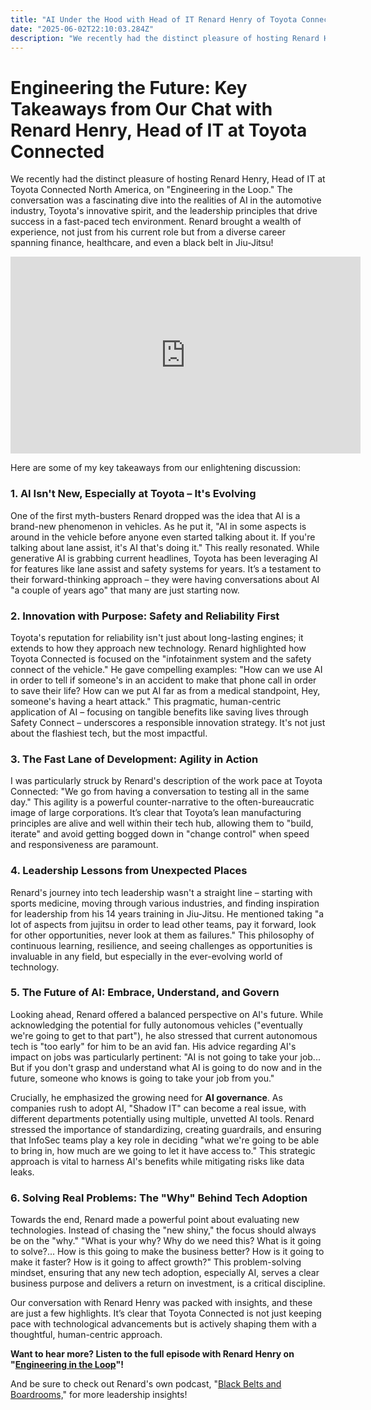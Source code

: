 ```yaml
---
title: "AI Under the Hood with Head of IT Renard Henry of Toyota Connected"
date: "2025-06-02T22:10:03.284Z"
description: "We recently had the distinct pleasure of hosting Renard Henry, Head of IT at Toyota Connected North America, on "Engineering in the Loop." The conversation was a fascinating dive into the realities of AI in the automotive industry, Toyota's innovative spirit, and the leadership principles that drive success in a fast-paced tech environment. Renard brought a wealth of experience, not just from his current role but from a diverse career spanning finance, healthcare, and even a black belt in Jiu-Jitsu!"
---
```


# Engineering the Future: Key Takeaways from Our Chat with Renard Henry, Head of IT at Toyota Connected

We recently had the distinct pleasure of hosting Renard Henry, Head of IT at Toyota Connected North America, on "Engineering in the Loop." The conversation was a fascinating dive into the realities of AI in the automotive industry, Toyota's innovative spirit, and the leadership principles that drive success in a fast-paced tech environment. Renard brought a wealth of experience, not just from his current role but from a diverse career spanning finance, healthcare, and even a black belt in Jiu-Jitsu!

<iframe width="560" height="315" src="https://www.youtube.com/embed/wz-kZ_QulP0?si=gPMh3xtMoE7zblyb" title="YouTube video player" frameborder="0" allow="accelerometer; autoplay; clipboard-write; encrypted-media; gyroscope; picture-in-picture; web-share" referrerpolicy="strict-origin-when-cross-origin" allowfullscreen></iframe>

Here are some of my key takeaways from our enlightening discussion:

### 1. AI Isn't New, Especially at Toyota – It's Evolving
One of the first myth-busters Renard dropped was the idea that AI is a brand-new phenomenon in vehicles. As he put it, "AI in some aspects is around in the vehicle before anyone even started talking about it. If you're talking about lane assist, it's AI that's doing it." This really resonated. While generative AI is grabbing current headlines, Toyota has been leveraging AI for features like lane assist and safety systems for years. It’s a testament to their forward-thinking approach – they were having conversations about AI "a couple of years ago" that many are just starting now.

### 2. Innovation with Purpose: Safety and Reliability First
Toyota's reputation for reliability isn't just about long-lasting engines; it extends to how they approach new technology. Renard highlighted how Toyota Connected is focused on the "infotainment system and the safety connect of the vehicle." He gave compelling examples: "How can we use AI in order to tell if someone's in an accident to make that phone call in order to save their life? How can we put AI far as from a medical standpoint, Hey, someone's having a heart attack." This pragmatic, human-centric application of AI – focusing on tangible benefits like saving lives through Safety Connect – underscores a responsible innovation strategy. It's not just about the flashiest tech, but the most impactful.

### 3. The Fast Lane of Development: Agility in Action
I was particularly struck by Renard's description of the work pace at Toyota Connected: "We go from having a conversation to testing all in the same day." This agility is a powerful counter-narrative to the often-bureaucratic image of large corporations. It’s clear that Toyota’s lean manufacturing principles are alive and well within their tech hub, allowing them to "build, iterate" and avoid getting bogged down in "change control" when speed and responsiveness are paramount.

### 4. Leadership Lessons from Unexpected Places
Renard's journey into tech leadership wasn't a straight line – starting with sports medicine, moving through various industries, and finding inspiration for leadership from his 14 years training in Jiu-Jitsu. He mentioned taking "a lot of aspects from jujitsu in order to lead other teams, pay it forward, look for other opportunities, never look at them as failures." This philosophy of continuous learning, resilience, and seeing challenges as opportunities is invaluable in any field, but especially in the ever-evolving world of technology.

### 5. The Future of AI: Embrace, Understand, and Govern
Looking ahead, Renard offered a balanced perspective on AI's future. While acknowledging the potential for fully autonomous vehicles ("eventually we're going to get to that part"), he also stressed that current autonomous tech is "too early" for him to be an avid fan. His advice regarding AI's impact on jobs was particularly pertinent: "AI is not going to take your job... But if you don't grasp and understand what AI is going to do now and in the future, someone who knows is going to take your job from you."

Crucially, he emphasized the growing need for **AI governance**. As companies rush to adopt AI, "Shadow IT" can become a real issue, with different departments potentially using multiple, unvetted AI tools. Renard stressed the importance of standardizing, creating guardrails, and ensuring that InfoSec teams play a key role in deciding "what we're going to be able to bring in, how much are we going to let it have access to." This strategic approach is vital to harness AI's benefits while mitigating risks like data leaks.

### 6. Solving Real Problems: The "Why" Behind Tech Adoption
Towards the end, Renard made a powerful point about evaluating new technologies. Instead of chasing the "new shiny," the focus should always be on the "why." "What is your why? Why do we need this? What is it going to solve?... How is this going to make the business better? How is it going to make it faster? How is it going to affect growth?" This problem-solving mindset, ensuring that any new tech adoption, especially AI, serves a clear business purpose and delivers a return on investment, is a critical discipline.

Our conversation with Renard Henry was packed with insights, and these are just a few highlights. It’s clear that Toyota Connected is not just keeping pace with technological advancements but is actively shaping them with a thoughtful, human-centric approach.

**Want to hear more? Listen to the full episode with Renard Henry on "[Engineering in the Loop](https://open.spotify.com/episode/2g9SNiQ61O1k7CmkHpKA3Y)"!**

And be sure to check out Renard's own podcast, "[Black Belts and Boardrooms,](https://www.youtube.com/@BlackBeltsandBoardrooms)" for more leadership insights!